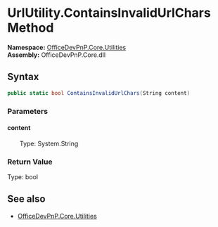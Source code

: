 # UrlUtility.ContainsInvalidUrlChars Method  
  

**Namespace:** [OfficeDevPnP.Core.Utilities](OfficeDevPnP.Core.Utilities.md)  
**Assembly:** OfficeDevPnP.Core.dll  
## Syntax
```C#
public static bool ContainsInvalidUrlChars(String content)
```
### Parameters
#### content  
&emsp;&emsp;Type: System.String  

### Return Value
Type: bool  

## See also
- [OfficeDevPnP.Core.Utilities](OfficeDevPnP.Core.Utilities.md)
